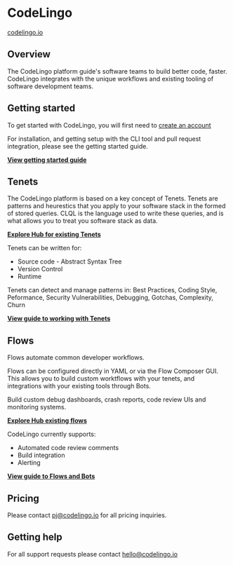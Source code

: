 # CodeLingo
[codelingo.io](http://codelingo.io)

## Overview
The CodeLingo platform guide's software teams to build better code, faster. CodeLingo integrates with the unique workflows and existing tooling of software development teams.

## Getting started

To get started with CodeLingo, you will first need to [create an account]()

For installation, and getting setup with the CLI tool and pull request integration, please see the getting started guide. 

**[View getting started guide](url:todo)**

## Tenets

The CodeLingo platform is based on a key concept of Tenets. Tenets are patterns and heurestics that you apply to your software stack in the formed of stored queries. CLQL is the language used to write these queries, and is what allows you to treat you software stack as data.

**[Explore Hub for existing Tenets](https://codelingo.io/hub/tenets)**

Tenets can be written for:

* Source code - Abstract Syntax Tree
* Version Control
* Runtime

Tenets can detect and manage patterns in: Best Practices,  Coding Style, Peformance, Security Vulnerabilities, Debugging, Gotchas, Complexity, Churn

**[View guide to working with Tenets](concepts/tenets.md)**



## Flows
Flows automate common developer workflows.

Flows can be configured directly in YAML or via the Flow Composer GUI. This allows you to build custom worktflows with your tenets, and integrations with your existing tools through Bots.

Build custom debug dashboards, crash reports, code review UIs and monitoring systems.

**[Explore Hub existing flows](https://codelingo.io/hub/flows)**

CodeLingo currently supports:

* Automated code review comments
* Build integration
* Alerting

**[View guide to Flows and Bots](concepts/flows.md)**



## Pricing
Please contact pj@codelingo.io for all pricing inquiries.

## Getting help
For all support requests please contact hello@codelingo.io